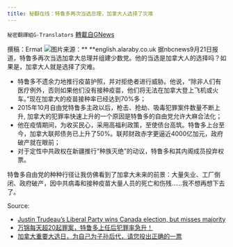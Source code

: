 ```yaml
---
title: 秘翻在线：特鲁多再次当选总理，加拿大人选择了灾难
---
```

`秘密翻譯組G-Translators` [轉載自GNews](https://gnews.org/zh-hans/1546373/)

撰稿：Ermat
![](https://assets.gnews.org/wp-content/uploads/2021/09/GettyImages-1235395321.jpg)图片来源：** **english.alaraby.co.uk
据nbcnews9月21日报道，特鲁多再次当选加拿大总理并组建少数党。他的当选是加拿大人的选择吗？如果是，加拿大人就是选择了灾难。

- 特鲁多不遗余力地推行疫苗护照，并对拒绝者进行威胁。他说，“除非人们有医疗例外，否则如果他们没有接种疫苗，他们将无法在加拿大登上飞机或火车。”现在加拿大的疫苗接种率已经达到70%多；
- 2015年10月自由党特鲁多主政以后，枪击、抢劫、吸毒犯罪案件数量不断上升, 加拿大的犯罪率快速上升的一个原因是特鲁多的自由党允许大麻合法化；
- 他在疫情期间，为收买民心，采用高福利政策，至使债台高筑。特鲁多上台至今，加拿大联邦债务已上升了50%。联邦财政赤字更逼近4000亿加元，政府破产就在眼前；
- 对于定性中共政权在新疆推行“种族灭绝”的动议，特鲁多和其内阁成员投弃权票。


特鲁多自由党的种种行径让我仿佛看到了加拿大未来的前景：大量失业、工厂倒闭、政府破产，因中共病毒和接种疫苗大量人员的死亡和伤残……我不想再想下去了。

Source:

- [Justin Trudeau’s Liberal Party wins Canada election, but misses majority](https://www.nbcnews.com/news/world/canadians-re-elect-justin-trudeau-s-liberal-party-n1279687)
- [万锦每天超20起罪案，特鲁多上任后犯罪率急升！](https://gnews.org/zh-hans/1541513/)
- [加拿大重要大选日，为自己为子孙后代，请您投出正确的一票](https://gnews.org/zh-hans/1544556/)
